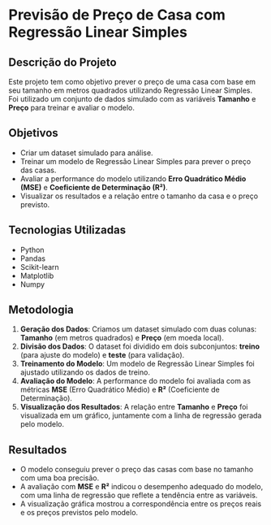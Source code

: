 # Previsão de Preço de Casa com Regressão Linear Simples

## Descrição do Projeto

Este projeto tem como objetivo prever o preço de uma casa com base em seu tamanho em metros quadrados utilizando Regressão Linear Simples. Foi utilizado um conjunto de dados simulado com as variáveis **Tamanho** e **Preço** para treinar e avaliar o modelo.

## Objetivos
- Criar um dataset simulado para análise.
- Treinar um modelo de Regressão Linear Simples para prever o preço das casas.
- Avaliar a performance do modelo utilizando **Erro Quadrático Médio (MSE)** e **Coeficiente de Determinação (R²)**.
- Visualizar os resultados e a relação entre o tamanho da casa e o preço previsto.

## Tecnologias Utilizadas
- Python
- Pandas
- Scikit-learn
- Matplotlib
- Numpy

## Metodologia

1. **Geração dos Dados**: Criamos um dataset simulado com duas colunas: **Tamanho** (em metros quadrados) e **Preço** (em moeda local).
2. **Divisão dos Dados**: O dataset foi dividido em dois subconjuntos: **treino** (para ajuste do modelo) e **teste** (para validação).
3. **Treinamento do Modelo**: Um modelo de Regressão Linear Simples foi ajustado utilizando os dados de treino.
4. **Avaliação do Modelo**: A performance do modelo foi avaliada com as métricas **MSE** (Erro Quadrático Médio) e **R²** (Coeficiente de Determinação).
5. **Visualização dos Resultados**: A relação entre **Tamanho** e **Preço** foi visualizada em um gráfico, juntamente com a linha de regressão gerada pelo modelo.

## Resultados

- O modelo conseguiu prever o preço das casas com base no tamanho com uma boa precisão.
- A avaliação com **MSE** e **R²** indicou o desempenho adequado do modelo, com uma linha de regressão que reflete a tendência entre as variáveis.
- A visualização gráfica mostrou a correspondência entre os preços reais e os preços previstos pelo modelo.
